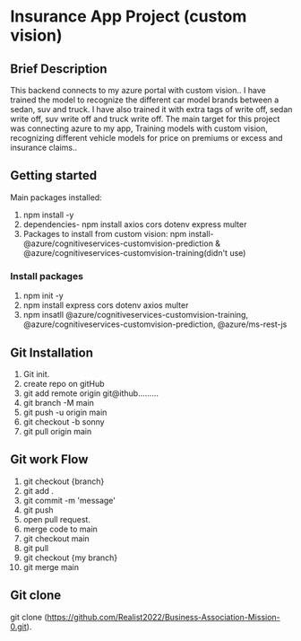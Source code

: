 # Insurance App Project (custom vision)

## Brief Description 

This backend connects to my azure portal with custom vision.. I have trained the model to recognize the different car model brands between a sedan, suv and truck. I have also trained it with extra tags of write off, sedan write off, suv write off and truck write off. The main target for this project was connecting azure to my app, Training models with custom vision, recognizing different vehicle models for price on premiums or excess and insurance claims..

## Getting started

Main packages installed:

1. npm install -y
2. dependencies- npm install axios cors dotenv express multer
3. Packages to install from custom vision: npm install-@azure/cognitiveservices-customvision-prediction & @azure/cognitiveservices-customvision-training(didn't use)

### Install packages

1. npm init -y
2. npm install express cors dotenv axios multer 
3. npm insatll @azure/cognitiveservices-customvision-training, @azure/cognitiveservices-customvision-prediction, @azure/ms-rest-js

## Git Installation
1. Git init.
2. create repo on gitHub
3. git add remote origin git@ithub.........
4. git branch -M main
5. git push -u origin main
6. git checkout -b sonny
7. git pull origin main

## Git work Flow
1. git checkout {branch}
2. git add .
3. git commit -m 'message'
4. git push
5. open pull request.
6. merge code to main
7. git checkout main
8. git pull
9. git checkout {my branch}
10. git merge main

## Git clone

git clone (https://github.com/Realist2022/Business-Association-Mission-0.git).